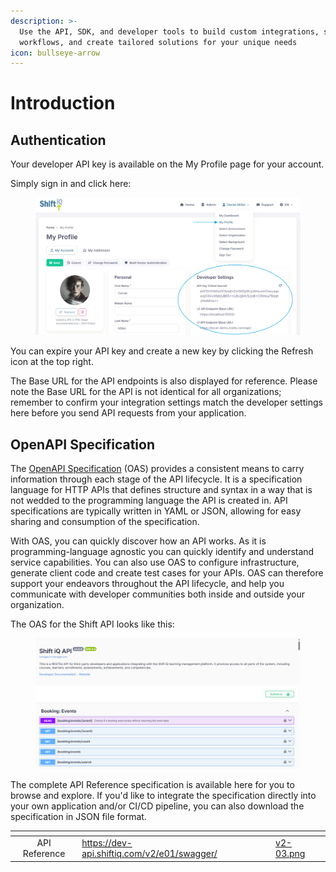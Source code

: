 ```yaml
---
description: >-
  Use the API, SDK, and developer tools to build custom integrations, streamline
  workflows, and create tailored solutions for your unique needs
icon: bullseye-arrow
---
```


# Introduction

## Authentication

Your developer API key is available on the My Profile page for your account.&#x20;

Simply sign in and click here:

<figure><img src="../.gitbook/assets/v2-01.png" alt=""><figcaption></figcaption></figure>

You can expire your API key and create a new key by clicking the Refresh icon at the top right.

The Base URL for the API endpoints is also displayed for reference. Please note the Base URL for the API is not identical for all organizations; remember to confirm your integration settings match the developer settings here before you send API requests from your application.

## OpenAPI Specification

The [OpenAPI Specification](https://www.openapis.org/) (OAS) provides a consistent means to carry information through each stage of the API lifecycle. It is a specification language for HTTP APIs that defines structure and syntax in a way that is not wedded to the programming language the API is created in. API specifications are typically written in YAML or JSON, allowing for easy sharing and consumption of the specification.

With OAS, you can quickly discover how an API works. As it is programming-language agnostic you can quickly identify and understand service capabilities. You can also use OAS to configure infrastructure, generate client code and create test cases for your APIs. OAS can therefore support your endeavors throughout the API lifecycle, and help you communicate with developer communities both inside and outside your organization.

The OAS for the Shift API looks like this:

<figure><img src="../.gitbook/assets/v2-02.png" alt=""><figcaption></figcaption></figure>

The complete API Reference specification is available here for you to browse and explore. If you'd like to integrate the specification directly into your own application and/or CI/CD pipeline, you can also download the specification in JSON file format.

<table data-view="cards"><thead><tr><th align="center"></th><th data-hidden data-card-target data-type="content-ref"></th><th data-hidden data-card-cover data-type="files"></th></tr></thead><tbody><tr><td align="center">API Reference</td><td><a href="https://dev-api.shiftiq.com/v2/e01/swagger/">https://dev-api.shiftiq.com/v2/e01/swagger/</a></td><td><a href="../.gitbook/assets/v2-03.png">v2-03.png</a></td></tr></tbody></table>
